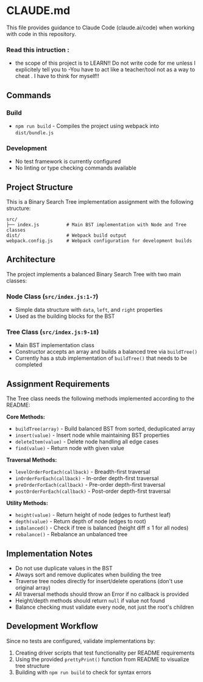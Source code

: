 # CLAUDE.md

This file provides guidance to Claude Code (claude.ai/code) when working with code in this repository.

### Read this intruction :
- the scope of this project is to LEARN!! Do not 
 write code for me unless I explicitely tell you to
 -You have to act like a teacher/tool not as a way to cheat . I have to think for myself!! 

## Commands

### Build
- `npm run build` - Compiles the project using webpack into `dist/bundle.js`

### Development
- No test framework is currently configured
- No linting or type checking commands available

## Project Structure

This is a Binary Search Tree implementation assignment with the following structure:

```
src/
├── index.js          # Main BST implementation with Node and Tree classes
dist/                 # Webpack build output
webpack.config.js     # Webpack configuration for development builds
```

## Architecture

The project implements a balanced Binary Search Tree with two main classes:

### Node Class (`src/index.js:1-7`)
- Simple data structure with `data`, `left`, and `right` properties
- Used as the building blocks for the BST

### Tree Class (`src/index.js:9-18`)  
- Main BST implementation class
- Constructor accepts an array and builds a balanced tree via `buildTree()`
- Currently has a stub implementation of `buildTree()` that needs to be completed

## Assignment Requirements

The Tree class needs the following methods implemented according to the README:

**Core Methods:**
- `buildTree(array)` - Build balanced BST from sorted, deduplicated array
- `insert(value)` - Insert node while maintaining BST properties
- `deleteItem(value)` - Delete node handling all edge cases
- `find(value)` - Return node with given value

**Traversal Methods:**
- `levelOrderForEach(callback)` - Breadth-first traversal
- `inOrderForEach(callback)` - In-order depth-first traversal  
- `preOrderForEach(callback)` - Pre-order depth-first traversal
- `postOrderForEach(callback)` - Post-order depth-first traversal

**Utility Methods:**
- `height(value)` - Return height of node (edges to furthest leaf)
- `depth(value)` - Return depth of node (edges to root)
- `isBalanced()` - Check if tree is balanced (height diff ≤ 1 for all nodes)
- `rebalance()` - Rebalance an unbalanced tree

## Implementation Notes

- Do not use duplicate values in the BST
- Always sort and remove duplicates when building the tree
- Traverse tree nodes directly for insert/delete operations (don't use original array)
- All traversal methods should throw an Error if no callback is provided
- Height/depth methods should return `null` if value not found
- Balance checking must validate every node, not just the root's children

## Development Workflow

Since no tests are configured, validate implementations by:
1. Creating driver scripts that test functionality per README requirements
2. Using the provided `prettyPrint()` function from README to visualize tree structure
3. Building with `npm run build` to check for syntax errors